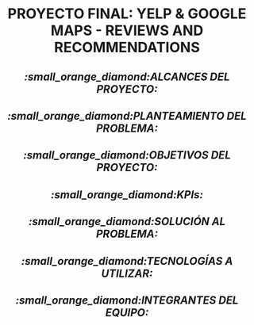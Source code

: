 <h1 align="center">PROYECTO FINAL: YELP & GOOGLE MAPS - REVIEWS AND RECOMMENDATIONS</h1>

<h2 align="center"><b><i>:small_orange_diamond:ALCANCES DEL PROYECTO:</i></b></h2>

<h2 align="center"><b><i>:small_orange_diamond:PLANTEAMIENTO DEL PROBLEMA:</i></b></h2>

<h2 align="center"><b><i>:small_orange_diamond:OBJETIVOS DEL PROYECTO:</i></b></h2>

<h2 align="center"><b><i>:small_orange_diamond:KPIs:</i></b></h2>

<h2 align="center"><b><i>:small_orange_diamond:SOLUCIÓN AL PROBLEMA:</i></b></h2>

<h2 align="center"><b><i>:small_orange_diamond:TECNOLOGÍAS A UTILIZAR:</i></b></h2>

<h2 align="center"><b><i>:small_orange_diamond:INTEGRANTES DEL EQUIPO:</i></b></h2>
